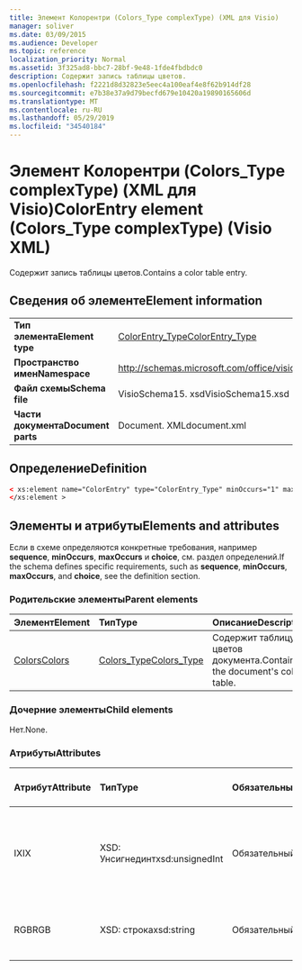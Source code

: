 ```yaml
---
title: Элемент Колорентри (Colors_Type complexType) (XML для Visio)
manager: soliver
ms.date: 03/09/2015
ms.audience: Developer
ms.topic: reference
localization_priority: Normal
ms.assetid: 3f325ad8-bbc7-28bf-9e48-1fde4fbdbdc0
description: Содержит запись таблицы цветов.
ms.openlocfilehash: f2221d8d32823e5eec4a100eaf4e8f62b914df28
ms.sourcegitcommit: e7b38e37a9d79becfd679e10420a19890165606d
ms.translationtype: MT
ms.contentlocale: ru-RU
ms.lasthandoff: 05/29/2019
ms.locfileid: "34540184"
---
```

# <a name="colorentry-element-colors_type-complextype-visio-xml"></a><span data-ttu-id="62e48-103">Элемент Колорентри (Colors_Type complexType) (XML для Visio)</span><span class="sxs-lookup"><span data-stu-id="62e48-103">ColorEntry element (Colors_Type complexType) (Visio XML)</span></span>

<span data-ttu-id="62e48-104">Содержит запись таблицы цветов.</span><span class="sxs-lookup"><span data-stu-id="62e48-104">Contains a color table entry.</span></span>
  
## <a name="element-information"></a><span data-ttu-id="62e48-105">Сведения об элементе</span><span class="sxs-lookup"><span data-stu-id="62e48-105">Element information</span></span>

|||
|:-----|:-----|
|<span data-ttu-id="62e48-106">**Тип элемента**</span><span class="sxs-lookup"><span data-stu-id="62e48-106">**Element type**</span></span> <br/> |[<span data-ttu-id="62e48-107">ColorEntry_Type</span><span class="sxs-lookup"><span data-stu-id="62e48-107">ColorEntry_Type</span></span>](colorentry_type-complextypevisio-xml.md) <br/> |
|<span data-ttu-id="62e48-108">**Пространство имен**</span><span class="sxs-lookup"><span data-stu-id="62e48-108">**Namespace**</span></span> <br/> |http://schemas.microsoft.com/office/visio/2012/main  <br/> |
|<span data-ttu-id="62e48-109">**Файл схемы**</span><span class="sxs-lookup"><span data-stu-id="62e48-109">**Schema file**</span></span> <br/> |<span data-ttu-id="62e48-110">VisioSchema15. xsd</span><span class="sxs-lookup"><span data-stu-id="62e48-110">VisioSchema15.xsd</span></span>  <br/> |
|<span data-ttu-id="62e48-111">**Части документа**</span><span class="sxs-lookup"><span data-stu-id="62e48-111">**Document parts**</span></span> <br/> |<span data-ttu-id="62e48-112">Document. XML</span><span class="sxs-lookup"><span data-stu-id="62e48-112">document.xml</span></span>  <br/> |
   
## <a name="definition"></a><span data-ttu-id="62e48-113">Определение</span><span class="sxs-lookup"><span data-stu-id="62e48-113">Definition</span></span>

```XML
< xs:element name="ColorEntry" type="ColorEntry_Type" minOccurs="1" maxOccurs="unbounded" >
</xs:element >
```

## <a name="elements-and-attributes"></a><span data-ttu-id="62e48-114">Элементы и атрибуты</span><span class="sxs-lookup"><span data-stu-id="62e48-114">Elements and attributes</span></span>

<span data-ttu-id="62e48-115">Если в схеме определяются конкретные требования, например **sequence**, **minOccurs**, **maxOccurs** и **choice**, см. раздел определений.</span><span class="sxs-lookup"><span data-stu-id="62e48-115">If the schema defines specific requirements, such as **sequence**, **minOccurs**, **maxOccurs**, and **choice**, see the definition section.</span></span> 
  
### <a name="parent-elements"></a><span data-ttu-id="62e48-116">Родительские элементы</span><span class="sxs-lookup"><span data-stu-id="62e48-116">Parent elements</span></span>

|<span data-ttu-id="62e48-117">**Элемент**</span><span class="sxs-lookup"><span data-stu-id="62e48-117">**Element**</span></span>|<span data-ttu-id="62e48-118">**Тип**</span><span class="sxs-lookup"><span data-stu-id="62e48-118">**Type**</span></span>|<span data-ttu-id="62e48-119">**Описание**</span><span class="sxs-lookup"><span data-stu-id="62e48-119">**Description**</span></span>|
|:-----|:-----|:-----|
|[<span data-ttu-id="62e48-120">Colors</span><span class="sxs-lookup"><span data-stu-id="62e48-120">Colors</span></span>](colors-element-visiodocument_type-complextypevisio-xml.md) <br/> |[<span data-ttu-id="62e48-121">Colors_Type</span><span class="sxs-lookup"><span data-stu-id="62e48-121">Colors_Type</span></span>](colors_type-complextypevisio-xml.md) <br/> |<span data-ttu-id="62e48-122">Содержит таблицу цветов документа.</span><span class="sxs-lookup"><span data-stu-id="62e48-122">Contains the document's color table.</span></span>  <br/> |
   
### <a name="child-elements"></a><span data-ttu-id="62e48-123">Дочерние элементы</span><span class="sxs-lookup"><span data-stu-id="62e48-123">Child elements</span></span>

<span data-ttu-id="62e48-124">Нет.</span><span class="sxs-lookup"><span data-stu-id="62e48-124">None.</span></span>
  
### <a name="attributes"></a><span data-ttu-id="62e48-125">Атрибуты</span><span class="sxs-lookup"><span data-stu-id="62e48-125">Attributes</span></span>

|<span data-ttu-id="62e48-126">**Атрибут**</span><span class="sxs-lookup"><span data-stu-id="62e48-126">**Attribute**</span></span>|<span data-ttu-id="62e48-127">**Тип**</span><span class="sxs-lookup"><span data-stu-id="62e48-127">**Type**</span></span>|<span data-ttu-id="62e48-128">**Обязательный**</span><span class="sxs-lookup"><span data-stu-id="62e48-128">**Required**</span></span>|<span data-ttu-id="62e48-129">**Описание**</span><span class="sxs-lookup"><span data-stu-id="62e48-129">**Description**</span></span>|<span data-ttu-id="62e48-130">**Возможные значения**</span><span class="sxs-lookup"><span data-stu-id="62e48-130">**Possible values**</span></span>|
|:-----|:-----|:-----|:-----|:-----|
|<span data-ttu-id="62e48-131">IX</span><span class="sxs-lookup"><span data-stu-id="62e48-131">IX</span></span>  <br/> |<span data-ttu-id="62e48-132">XSD: Унсигнединт</span><span class="sxs-lookup"><span data-stu-id="62e48-132">xsd:unsignedInt</span></span>  <br/> |<span data-ttu-id="62e48-133">Обязательный</span><span class="sxs-lookup"><span data-stu-id="62e48-133">required</span></span>  <br/> |<span data-ttu-id="62e48-134">Отсчитываемый от нуля индекс элемента в его родительском элементе.</span><span class="sxs-lookup"><span data-stu-id="62e48-134">The zero-based index of the element within its parent element.</span></span>  <br/> |<span data-ttu-id="62e48-135">Значения типа XSD: Унсигнединт.</span><span class="sxs-lookup"><span data-stu-id="62e48-135">Values of the xsd:unsignedInt type.</span></span>  <br/> |
|<span data-ttu-id="62e48-136">RGB</span><span class="sxs-lookup"><span data-stu-id="62e48-136">RGB</span></span>  <br/> |<span data-ttu-id="62e48-137">XSD: строка</span><span class="sxs-lookup"><span data-stu-id="62e48-137">xsd:string</span></span>  <br/> |<span data-ttu-id="62e48-138">Обязательный</span><span class="sxs-lookup"><span data-stu-id="62e48-138">required</span></span>  <br/> |<span data-ttu-id="62e48-139">Шестнадцатеричное значение записи таблицы цветов.</span><span class="sxs-lookup"><span data-stu-id="62e48-139">The hexadecimal value of the color table entry.</span></span>  <br/> |<span data-ttu-id="62e48-140">Значения типа String: XSD.</span><span class="sxs-lookup"><span data-stu-id="62e48-140">Values of the xsd:string type.</span></span>  <br/> |
   

